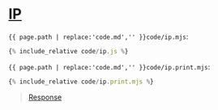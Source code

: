 # [IP](code.zip)

`{{ page.path | replace:'code.md','' }}code/ip.mjs`:

```js
{% include_relative code/ip.js %}
```

`{{ page.path | replace:'code.md','' }}code/ip.print.mjs`:

```js
{% include_relative code/ip.print.mjs %}
```

> [Response](response/ip.js)

